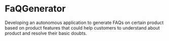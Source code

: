 # FaQGenerator
Developing an autonomous application to generate FAQs on certain product based on product features that could help customers to understand about product and resolve their basic doubts. 
